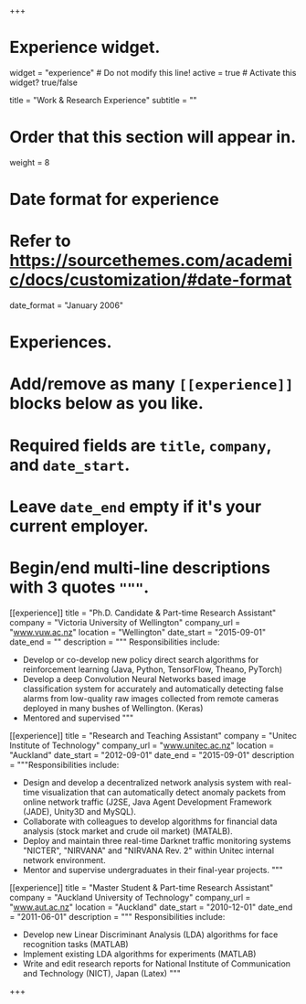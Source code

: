 +++
# Experience widget.
widget = "experience"  # Do not modify this line!
active = true  # Activate this widget? true/false

title = "Work & Research Experience"
subtitle = ""

# Order that this section will appear in.
weight = 8

# Date format for experience
#   Refer to https://sourcethemes.com/academic/docs/customization/#date-format
date_format = "January 2006"

# Experiences.
#   Add/remove as many `[[experience]]` blocks below as you like.
#   Required fields are `title`, `company`, and `date_start`.
#   Leave `date_end` empty if it's your current employer.
#   Begin/end multi-line descriptions with 3 quotes `"""`.
[[experience]]
  title = "Ph.D. Candidate & Part-time Research Assistant"
  company = "Victoria University of Wellington"
  company_url = "www.vuw.ac.nz"
  location = "Wellington"
  date_start = "2015-09-01"
  date_end = ""
  description = """
  Responsibilities include:
  
  * Develop or co-develop new policy direct search algorithms for reinforcement learning (Java, Python, TensorFlow, Theano, PyTorch)
  * Develop a deep Convolution Neural Networks based image classification system for accurately and automatically detecting false alarms from low-quality raw images collected from remote cameras deployed in many bushes of Wellington. (Keras)
  * Mentored and supervised
  """

[[experience]]
  title = "Research and Teaching Assistant"
  company = "Unitec Institute of Technology"
  company_url = "www.unitec.ac.nz"
  location = "Auckland"
  date_start = "2012-09-01"
  date_end = "2015-09-01"
  description = """Responsibilities include:
  
  * Design and develop a decentralized network analysis system with real-time visualization that can automatically detect anomaly packets from online network traffic (J2SE, Java Agent Development Framework (JADE), Unity3D and MySQL).
  * Collaborate with colleagues to develop algorithms for financial data analysis (stock market and crude oil market) (MATALB). 
  * Deploy and maintain three real-time Darknet traffic monitoring systems "NICTER", "NIRVANA" and "NIRVANA Rev. 2" within Unitec internal network environment.
  * Mentor and supervise undergraduates in their final-year projects.
  """

[[experience]]
  title = "Master Student & Part-time Research Assistant"
  company = "Auckland University of Technology"
  company_url = "www.aut.ac.nz"
  location = "Auckland"
  date_start = "2010-12-01"
  date_end = "2011-06-01"
  description = """
  Responsibilities include:

  * Develop new Linear Discriminant Analysis (LDA) algorithms for face recognition tasks (MATLAB) 
  * Implement existing LDA algorithms for experiments (MATLAB)
  * Write and edit research reports for National Institute of Communication and Technology (NICT), Japan (Latex)
  """

+++
